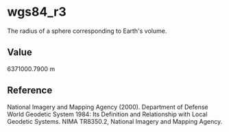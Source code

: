 # wgs84_r3

The radius of a sphere corresponding to Earth's volume.

## Value

6371000.7900 m 

## Reference

National Imagery and Mapping Agency (2000). Department of Defense World Geodetic
System 1984: Its Definition and Relationship with Local Geodetic Systems. NIMA
TR8350.2, National Imagery and Mapping Agency.

